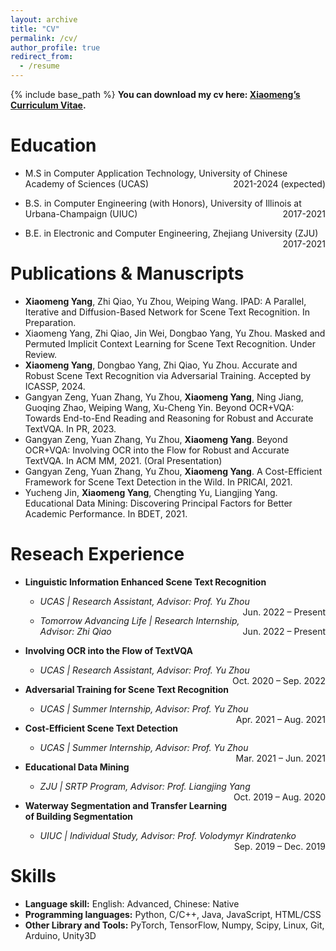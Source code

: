 ```yaml
---
layout: archive
title: "CV"
permalink: /cv/
author_profile: true
redirect_from:
  - /resume
---
```


{% include base_path %}
**You can download my cv here: [Xiaomeng’s Curriculum Vitae](http://Xiaomeng-Yang.github.io/files/CV_Xiaomeng-Yang.pdf).**

Education
======
* <p style="text-align:left;">M.S in Computer Application Technology, University of Chinese Academy of Sciences (UCAS)<span style="float:right;">2021-2024 (expected)</span></p>
* <p style="text-align:left;">B.S. in Computer Engineering (with Honors), University of Illinois at Urbana-Champaign (UIUC)<span style="float:right;">2017-2021</span></p>
* <p style="text-align:left;">B.E. in Electronic and Computer Engineering, Zhejiang University (ZJU)<span style="float:right;">2017-2021</span></p>

Publications & Manuscripts
======
* **Xiaomeng Yang**, Zhi Qiao, Yu Zhou, Weiping Wang. IPAD: A Parallel, Iterative and Diffusion-Based Network for Scene Text Recognition. In Preparation.
* Xiaomeng Yang, Zhi Qiao, Jin Wei, Dongbao Yang, Yu Zhou. Masked and Permuted Implicit Context Learning for Scene Text Recognition. Under Review.
* **Xiaomeng Yang**, Dongbao Yang, Zhi Qiao, Yu Zhou. Accurate and Robust Scene Text Recognition via Adversarial Training. Accepted by ICASSP, 2024.
* Gangyan Zeng, Yuan Zhang, Yu Zhou, **Xiaomeng Yang**, Ning Jiang, Guoqing Zhao, Weiping Wang, Xu-Cheng Yin. Beyond OCR+VQA: Towards End-to-End Reading and Reasoning for Robust and Accurate TextVQA. In PR, 2023.
* Gangyan Zeng, Yuan Zhang, Yu Zhou, **Xiaomeng Yang**. Beyond OCR+VQA: Involving OCR into the Flow for Robust and Accurate TextVQA. In ACM MM, 2021. (Oral Presentation)
* Gangyan Zeng, Yuan Zhang, Yu Zhou, **Xiaomeng Yang**. A Cost-Efficient Framework for Scene Text Detection in the Wild. In PRICAI, 2021.
* Yucheng Jin, **Xiaomeng Yang**, Chengting Yu, Liangjing Yang. Educational Data Mining: Discovering Principal Factors for Better Academic Performance. In BDET, 2021.

Reseach Experience
======
* **Linguistic Information Enhanced Scene Text Recognition**
  * <p style="text-align:left;"><em>UCAS | Research Assistant, Advisor: Prof. Yu Zhou</em><span style="float:right;">Jun. 2022 – Present</span></p>
  * <p style="text-align:left;"><em>Tomorrow Advancing Life | Research Internship, Advisor: Zhi Qiao</em><span style="float:right;">Jun. 2022 – Present</span></p>

* **Involving OCR into the Flow of TextVQA**
  * <p style="text-align:left;"><em>UCAS | Research Assistant, Advisor: Prof. Yu Zhou</em><span style="float:right;">Oct. 2020 – Sep. 2022</span></p>

* **Adversarial Training for Scene Text Recognition**
  * <p style="text-align:left;"><em>UCAS | Summer Internship, Advisor: Prof. Yu Zhou</em><span style="float:right;">Apr. 2021 – Aug. 2021</span></p>

* **Cost-Efficient Scene Text Detection**
  * <p style="text-align:left;"><em>UCAS | Summer Internship, Advisor: Prof. Yu Zhou</em><span style="float:right;">Mar. 2021 – Jun. 2021</span></p>

* **Educational Data Mining**
  * <p style="text-align:left;"><em>ZJU | SRTP Program, Advisor: Prof. Liangjing Yang</em><span style="float:right;">Oct. 2019 – Aug. 2020</span></p>

* **Waterway Segmentation and Transfer Learning of Building Segmentation**
  * <p style="text-align:left;"><em>UIUC | Individual Study, Advisor: Prof. Volodymyr Kindratenko</em><span style="float:right;">Sep. 2019 – Dec. 2019</span></p>

Skills
======
* **Language skill:** English: Advanced, Chinese: Native
* **Programming languages:** Python, C/C++, Java, JavaScript, HTML/CSS
* **Other Library and Tools:** PyTorch, TensorFlow, Numpy, Scipy, Linux, Git, Arduino, Unity3D

